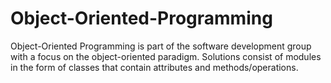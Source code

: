 # Object-Oriented-Programming
Object-Oriented Programming is part of the software development group with a focus on the object-oriented paradigm. Solutions consist of modules in the form of classes that contain attributes and methods/operations.
